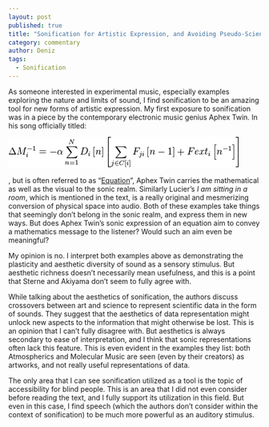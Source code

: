 ```yaml
---
layout: post
published: true
title: "Sonification for Artistic Expression, and Avoiding Pseudo-Science/Pseudo-Art"
category: commentary
author: Deniz
tags: 
  - Sonification
---
```


As someone interested in experimental music, especially examples exploring the nature and limits of sound, I find sonification to be an amazing tool for new forms of artistic expression. My first exposure to sonification was in a piece by the contemporary electronic music genius Aphex Twin. In his song officially titled: 

![equation.png](/assets/equation.png)

, but is often referred to as “[Equation](https://www.youtube.com/watch?v=M9xMuPWAZW8)”, Aphex Twin carries the mathematical as well as the visual to the sonic realm. Similarly Lucier’s _I am sitting in a room_, which is mentioned in the text, is a really original and mesmerizing conversion of physical space into audio. Both of these examples take things that seemingly don’t belong in the sonic realm, and express them in new ways. But does Aphex Twin’s sonic expression of an equation aim to convey a mathematics message to the listener? Would such an aim even be meaningful?

My opinion is no. I interpret both examples above as demonstrating the plasticity and aesthetic diversity of sound as a sensory stimulus. But aesthetic richness doesn’t necessarily mean usefulness, and this is a point that Sterne and Akiyama don’t seem to fully agree with.

While talking about the aesthetics of sonification, the authors discuss crossovers between art and science to represent scientific data in the form of sounds. They suggest that the aesthetics of data representation might unlock new aspects to the information that might otherwise be lost. This is an opinion that I can’t fully disagree with. But aesthetics is always secondary to ease of interpretation, and I think that sonic representations often lack this feature. This is even evident in the examples they list: both Atmospherics and Molecular Music are seen (even by their creators) as artworks, and not really useful representations of data.

The only area that I can see sonification utilized as a tool is the topic of accessibility for blind people. This is an area that I did not even consider before reading the text, and I fully support its utilization in this field. But even in this case, I find speech (which the authors don’t consider within the context of sonification) to be much more powerful as an auditory stimulus.

